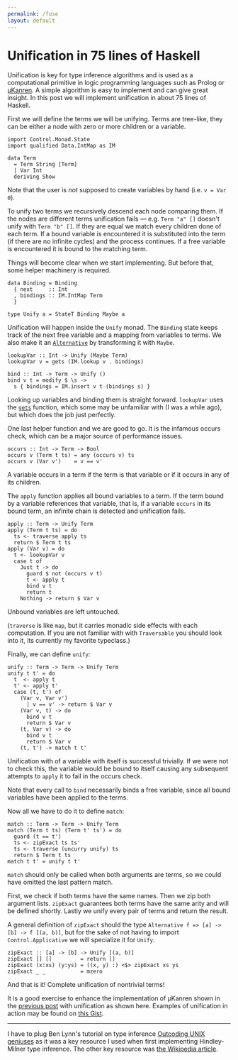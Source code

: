 ```yaml
---
permalink: /fuse
layout: default
---
```


# Unification in 75 lines of Haskell

Unification is key for type inference algorithms and is used as a computational primitive in logic programming languages such as Prolog or [μKanren][1]. A simple algorithm is easy to implement and can give great insight. In this post we will implement unification in about 75 lines of Haskell.

First we will define the terms we will be unifying. Terms are tree-like, they can be either a node with zero or more children or a variable.

    import Control.Monad.State
    import qualified Data.IntMap as IM

    data Term
      = Term String [Term]
      | Var Int
      deriving Show

Note that the user is _not_ supposed to create variables by hand (i.e. `v = Var 0`).

To unify two terms we recursively descend each node comparing them. If the nodes are different terms unification fails &mdash; e.g. `Term "a" []` doesn't unify with `Term "b" []`. If they are equal we match every children done of each term. If a bound variable is encountered it is substituted into the term (if there are no infinite cycles) and the process continues. If a free variable is encountered it is bound to the matching term.

Things will become clear when we start implementing. But before that, some helper machinery is required.

    data Binding = Binding
      { next     :: Int
      , bindings :: IM.IntMap Term
      }

    type Unify a = StateT Binding Maybe a

Unification will happen inside the `Unify` monad. The `Binding` state keeps track of the next free variable and a mapping from variables to terms. We also make it an [`Alternative`][2] by transforming it with `Maybe`.

    lookupVar :: Int -> Unify (Maybe Term)
    lookupVar v = gets (IM.lookup v . bindings)

    bind :: Int -> Term -> Unify ()
    bind v t = modify $ \s ->
      s { bindings = IM.insert v t (bindings s) }

Looking up variables and binding them is straight forward. `lookupVar` uses the [`gets`][3] function, which some may be unfamiliar with (I was a while ago), but which does the job just perfectly.

One last helper function and we are good to go. It is the infamous occurs check, which can be a major source of performance issues.

    occurs :: Int -> Term -> Bool
    occurs v (Term t ts) = any (occurs v) ts
    occurs v (Var v')    = v == v'

A variable occurs in a term if the term is that variable or if it occurs in any of its children.

The `apply` function applies all bound variables to a term. If the term bound by a variable references that variable, that is, if a variable `occurs` in its bound term, an infinite chain is detected and unification fails.

    apply :: Term -> Unify Term
    apply (Term t ts) = do
      ts <- traverse apply ts
      return $ Term t ts
    apply (Var v) = do
      t <- lookupVar v
      case t of
        Just t -> do
          guard $ not (occurs v t)
          t <- apply t
          bind v t
          return t
        Nothing -> return $ Var v

Unbound variables are left untouched.

(`traverse` is like `map`, but it carries monadic side effects with each computation. If you are not familiar with with `Traversable` you should look into it, its currently my favorite typeclass.)

Finally, we can define `unify`:

    unify :: Term -> Term -> Unify Term
    unify t t' = do
      t  <- apply t
      t' <- apply t'
      case (t, t') of
        (Var v, Var v')
          | v == v' -> return $ Var v
        (Var v, t) -> do
          bind v t
          return $ Var v
        (t, Var v) -> do
          bind v t
          return $ Var v
        (t, t') -> match t t'

Unification with of a variable with itself is successful trivially. If we were not to check this, the variable would be bound to itself causing any subsequent attempts to `apply` it to fail in the occurs check.

Note that every call to `bind` necessarily binds a free variable, since all bound variables have been applied to the terms.

Now all we have to do it to define `match`:

    match :: Term -> Term -> Unify Term
    match (Term t ts) (Term t' ts') = do
      guard (t == t')
      ts <- zipExact ts ts'
      ts <- traverse (uncurry unify) ts
      return $ Term t ts
    match t t' = unify t t'

`match` should only be called when both arguments are terms, so we could have omitted the last pattern match.

First, we check if both terms have the same names. Then we zip both argument lists. `zipExact` guarantees both terms have the same arity and will be defined shortly. Lastly we unify every pair of terms and return the result.

A general definition of `zipExact` should the type `Alternative f => [a] -> [b] -> f [(a, b)]`, but for the sake of not having to import `Control.Applicative` we will specialize it for `Unify`.

    zipExact :: [a] -> [b] -> Unify [(a, b)]
    zipExact [] []         = return []
    zipExact (x:xs) (y:ys) = ((x, y) :) <$> zipExact xs ys
    zipExact _ _           = mzero

And that is it! Complete unification of nontrivial terms!

It is a good exercise to enhance the implementation of μKanren shown in the [previous post][1] with unification as shown here. Examples of unification in action may be found on [this Gist][4].

---

I have to plug Ben Lynn's tutorial on type inference [Outcoding UNIX geniuses][5] as it was a key resource I used when first implementing Hindley-Milner type inference. The other key resource was [the Wikipedia article][6].

[1]: /logic
[2]: https://hackage.haskell.org/package/base/docs/Control-Applicative.html#t:Alternative
[3]: https://hackage.haskell.org/package/mtl/docs/Control-Monad-State-Lazy.html#v:gets
[4]: https://gist.github.com/pedrominicz/c0b522b33e1e5be16785754d2060050c
[5]: https://crypto.stanford.edu/~blynn/lambda/hm.html
[6]: https://en.wikipedia.org/wiki/Hindley%E2%80%93Milner_type_system
